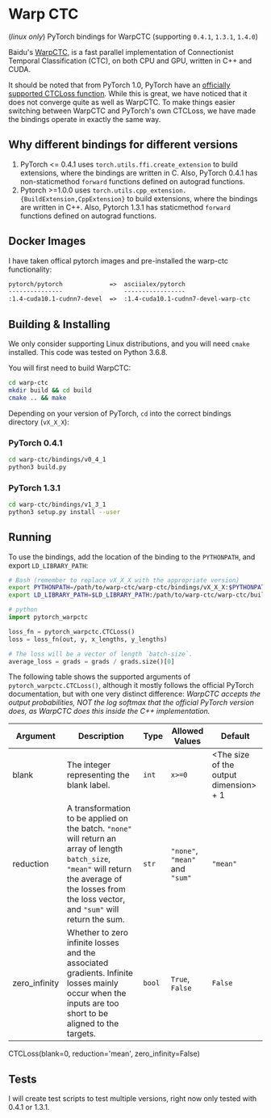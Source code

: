 # Warp CTC

(_linux only_) PyTorch bindings for WarpCTC (supporting `0.4.1`, `1.3.1`, `1.4.0`)

Baidu's [WarpCTC](https://github.com/baidu-research/warp-ctc), is a fast parallel implementation of
Connectionist Temporal Classification (CTC), on both CPU and GPU, written in C++ and CUDA.

It should be noted that from PyTorch 1.0, PyTorch have an
[officially supported CTCLoss function](https://pytorch.org/docs/stable/nn.html#ctcloss). While this is great, we have noticed that it does not converge quite as well as WarpCTC. To make things easier switching between WarpCTC and PyTorch's own CTCLoss, we have made the bindings operate in exactly the same way.

## Why different bindings for different versions

1. PyTorch <= 0.4.1 uses `torch.utils.ffi.create_extension` to build extensions, where the bindings
are written in C. Also, PyTorch 0.4.1 has non-staticmethod `forward` functions defined on autograd functions.
1. Pytorch >=1.0.0 uses `torch.utils.cpp_extension.{BuildExtension,CppExtension}` to build extensions,
where the bindings are written in C++. Also, Pytorch 1.3.1 has staticmethod `forward` functions defined on
autograd functions.

## Docker Images

I have taken offical pytorch images and pre-installed the warp-ctc functionality:

```txt
pytorch/pytorch             =>  asciialex/pytorch
---------------                 -----------------
:1.4-cuda10.1-cudnn7-devel  =>  :1.4-cuda10.1-cudnn7-devel-warp-ctc
```

## Building & Installing

We only consider supporting Linux distributions, and you will need `cmake` installed. This code was tested on Python 3.6.8.

You will first need to build WarpCTC:

```bash
cd warp-ctc
mkdir build && cd build
cmake .. && make
```

Depending on your version of PyTorch, `cd` into the correct bindings directory (`vX_X_X`):

### PyTorch 0.4.1

```bash
cd warp-ctc/bindings/v0_4_1
python3 build.py
```

### PyTorch 1.3.1

```bash
cd warp-ctc/bindings/v1_3_1
python3 setup.py install --user
```

## Running

To use the bindings, add the location of the binding to the `PYTHONPATH`, and export `LD_LIBRARY_PATH`:

```bash
# Bash (remember to replace vX_X_X with the appropriate version)
export PYTHONPATH=/path/to/warp-ctc/warp-ctc/bindings/vX_X_X:$PYTHONPATH
export LD_LIBRARY_PATH=$LD_LIBRARY_PATH:/path/to/warp-ctc/warp-ctc/build
```

```python
# python
import pytorch_warpctc

loss_fn = pytorch_warpctc.CTCLoss()
loss = loss_fn(out, y, x_lengths, y_lengths)

# The loss will be a vector of length `batch-size`.
average_loss = grads = grads / grads.size()[0]
```

The following table shows the supported arguments of `pytorch_warpctc.CTCLoss()`, although it mostly follows the official PyTorch documentation, but with one very distinct difference: _WarpCTC accepts the output probabilities, NOT the log softmax that the official PyTorch version does, as WarpCTC does this inside the C++ implementation._

|Argument |Description |Type |Allowed Values | Default |
|---      |---         |---  |---            |---      |
|blank    |The integer representing the blank label.     |`int`|`x>=0`         |\<The size of the output dimension\> + 1|
|reduction |A transformation to be applied on the batch. `"none"` will return an array of length `batch_size`, `"mean"` will return the average of the losses from the loss vector, and `"sum"` will return the sum.|`str` |`"none"`, `"mean"` and `"sum"` |`"mean"`|
|zero_infinity |Whether to zero infinite losses and the associated gradients. Infinite losses mainly occur when the inputs are too short to be aligned to the targets. |`bool` | `True`, `False` | `False`|

CTCLoss(blank=0, reduction='mean', zero_infinity=False)

## Tests

I will create test scripts to test multiple versions, right now only tested with 0.4.1 or 1.3.1.
